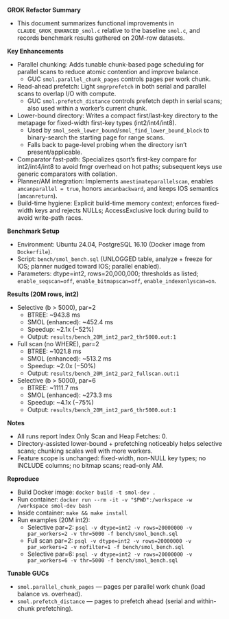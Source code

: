 **GROK Refactor Summary**
- This document summarizes functional improvements in `CLAUDE_GROK_ENHANCED_smol.c` relative to the baseline `smol.c`, and records benchmark results gathered on 20M-row datasets.

**Key Enhancements**
- Parallel chunking: Adds tunable chunk-based page scheduling for parallel scans to reduce atomic contention and improve balance.
  - GUC `smol.parallel_chunk_pages` controls pages per work chunk.
- Read-ahead prefetch: Light `smgrprefetch` in both serial and parallel scans to overlap I/O with compute.
  - GUC `smol.prefetch_distance` controls prefetch depth in serial scans; also used within a worker’s current chunk.
- Lower-bound directory: Writes a compact first/last-key directory to the metapage for fixed-width first-key types (int2/int4/int8).
  - Used by `smol_seek_lower_bound`/`smol_find_lower_bound_block` to binary-search the starting page for range scans.
  - Falls back to page-level probing when the directory isn’t present/applicable.
- Comparator fast-path: Specializes qsort’s first-key compare for int2/int4/int8 to avoid fmgr overhead on hot paths; subsequent keys use generic comparators with collation.
- Planner/AM integration: Implements `amestimateparallelscan`, enables `amcanparallel = true`, honors `amcanbackward`, and keeps IOS semantics (`amcanreturn`).
- Build-time hygiene: Explicit build-time memory context; enforces fixed-width keys and rejects NULLs; AccessExclusive lock during build to avoid write-path races.

**Benchmark Setup**
- Environment: Ubuntu 24.04, PostgreSQL 16.10 (Docker image from `Dockerfile`).
- Script: `bench/smol_bench.sql` (UNLOGGED table, analyze + freeze for IOS; planner nudged toward IOS; parallel enabled).
- Parameters: dtype=int2, rows=20,000,000; thresholds as listed; `enable_seqscan=off`, `enable_bitmapscan=off`, `enable_indexonlyscan=on`.

**Results (20M rows, int2)**
- Selective (b > 5000), par=2
  - BTREE: ~943.8 ms
  - SMOL (enhanced): ~452.4 ms
  - Speedup: ~2.1x (−52%)
  - Output: `results/bench_20M_int2_par2_thr5000.out:1`
- Full scan (no WHERE), par=2
  - BTREE: ~1021.8 ms
  - SMOL (enhanced): ~513.2 ms
  - Speedup: ~2.0x (−50%)
  - Output: `results/bench_20M_int2_par2_fullscan.out:1`
- Selective (b > 5000), par=6
  - BTREE: ~1111.7 ms
  - SMOL (enhanced): ~273.3 ms
  - Speedup: ~4.1x (−75%)
  - Output: `results/bench_20M_int2_par6_thr5000.out:1`

**Notes**
- All runs report Index Only Scan and Heap Fetches: 0.
- Directory-assisted lower-bound + prefetching noticeably helps selective scans; chunking scales well with more workers.
- Feature scope is unchanged: fixed-width, non-NULL key types; no INCLUDE columns; no bitmap scans; read-only AM.

**Reproduce**
- Build Docker image: `docker build -t smol-dev .`
- Run container: `docker run --rm -it -v "$PWD":/workspace -w /workspace smol-dev bash`
- Inside container: `make && make install`
- Run examples (20M int2):
  - Selective par=2: `psql -v dtype=int2 -v rows=20000000 -v par_workers=2 -v thr=5000 -f bench/smol_bench.sql`
  - Full scan par=2: `psql -v dtype=int2 -v rows=20000000 -v par_workers=2 -v nofilter=1 -f bench/smol_bench.sql`
  - Selective par=6: `psql -v dtype=int2 -v rows=20000000 -v par_workers=6 -v thr=5000 -f bench/smol_bench.sql`

**Tunable GUCs**
- `smol.parallel_chunk_pages` — pages per parallel work chunk (load balance vs. overhead).
- `smol.prefetch_distance` — pages to prefetch ahead (serial and within-chunk prefetching).

